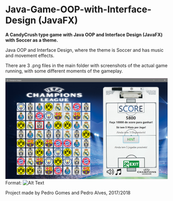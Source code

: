 # Java-Game-OOP-with-Interface-Design (JavaFX)
**A CandyCrush type game with Java OOP and Interface Design (JavaFX) with Soccer as a theme.**

Java OOP and Interface Design, where the theme is Soccer and has music and movement effects.

There are 3 .png files in the main folder with screenshots of the actual game running, with some different moments of the gameplay.

![GitHub Logo](Game.png)
Format: ![Alt Text](url)

Project made by Pedro Gomes and Pedro Alves, 2017/2018

